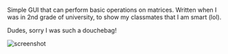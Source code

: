 Simple GUI that can perform basic operations on matrices.
Written when I was in 2nd grade of university, to show
my classmates that I am smart (lol). 

Dudes, sorry I was such a douchebag!

![screenshot](http://lh5.ggpht.com/_z00XEG32hQ4/SsyDg8Tl4-I/AAAAAAAAArs/nuE-UJQtTI8/s800/QMatrixSolver-015.jpg)
